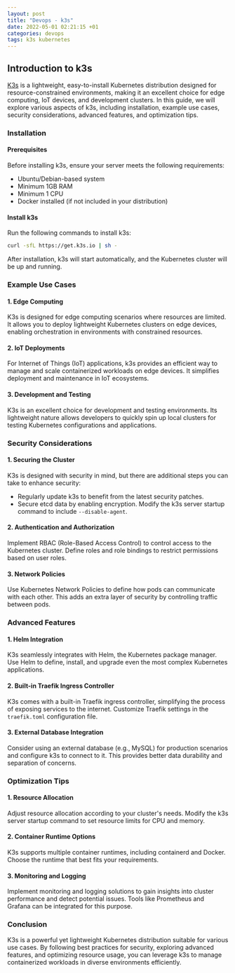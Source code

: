 ```yaml
---
layout: post
title: "Devops - k3s"
date: 2022-05-01 02:21:15 +01
categories: devops
tags: k3s kubernetes
---
```


## Introduction to k3s

[K3s](https://k3s.io/) is a lightweight, easy-to-install Kubernetes distribution designed for resource-constrained environments, making it an excellent choice for edge computing, IoT devices, and development clusters. In this guide, we will explore various aspects of k3s, including installation, example use cases, security considerations, advanced features, and optimization tips.

### Installation

#### Prerequisites

Before installing k3s, ensure your server meets the following requirements:

- Ubuntu/Debian-based system
- Minimum 1GB RAM
- Minimum 1 CPU
- Docker installed (if not included in your distribution)

#### Install k3s

Run the following commands to install k3s:

```bash
curl -sfL https://get.k3s.io | sh -
```

After installation, k3s will start automatically, and the Kubernetes cluster will be up and running.

### Example Use Cases

#### 1. Edge Computing

K3s is designed for edge computing scenarios where resources are limited. It allows you to deploy lightweight Kubernetes clusters on edge devices, enabling orchestration in environments with constrained resources.

#### 2. IoT Deployments

For Internet of Things (IoT) applications, k3s provides an efficient way to manage and scale containerized workloads on edge devices. It simplifies deployment and maintenance in IoT ecosystems.

#### 3. Development and Testing

K3s is an excellent choice for development and testing environments. Its lightweight nature allows developers to quickly spin up local clusters for testing Kubernetes configurations and applications.

### Security Considerations

#### 1. Securing the Cluster

K3s is designed with security in mind, but there are additional steps you can take to enhance security:

- Regularly update k3s to benefit from the latest security patches.
- Secure etcd data by enabling encryption. Modify the k3s server startup command to include `--disable-agent`.

#### 2. Authentication and Authorization

Implement RBAC (Role-Based Access Control) to control access to the Kubernetes cluster. Define roles and role bindings to restrict permissions based on user roles.

#### 3. Network Policies

Use Kubernetes Network Policies to define how pods can communicate with each other. This adds an extra layer of security by controlling traffic between pods.

### Advanced Features

#### 1. Helm Integration

K3s seamlessly integrates with Helm, the Kubernetes package manager. Use Helm to define, install, and upgrade even the most complex Kubernetes applications.

#### 2. Built-in Traefik Ingress Controller

K3s comes with a built-in Traefik ingress controller, simplifying the process of exposing services to the internet. Customize Traefik settings in the `traefik.toml` configuration file.

#### 3. External Database Integration

Consider using an external database (e.g., MySQL) for production scenarios and configure k3s to connect to it. This provides better data durability and separation of concerns.

### Optimization Tips

#### 1. Resource Allocation

Adjust resource allocation according to your cluster's needs. Modify the k3s server startup command to set resource limits for CPU and memory.

#### 2. Container Runtime Options

K3s supports multiple container runtimes, including containerd and Docker. Choose the runtime that best fits your requirements.

#### 3. Monitoring and Logging

Implement monitoring and logging solutions to gain insights into cluster performance and detect potential issues. Tools like Prometheus and Grafana can be integrated for this purpose.

### Conclusion

K3s is a powerful yet lightweight Kubernetes distribution suitable for various use cases. By following best practices for security, exploring advanced features, and optimizing resource usage, you can leverage k3s to manage containerized workloads in diverse environments efficiently.
